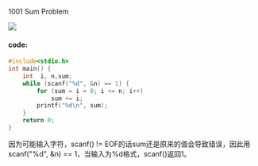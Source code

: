 1001  Sum Problem

![](https://raw.githubusercontent.com/wcowboy/Photos/master/ACM/1001Sum%20Problem.png?token=Ae6Xb09v8i5GF7hNX_O6Vi7UT3V-yt-Vks5cSog0wA%3D%3D)

#### code:

```c
#include<stdio.h>
int main() {
	int  i, n,sum;
	while (scanf("%d", &n) == 1) {
		for (sum = i = 0; i <= n; i++)
			sum += i;
		printf("%d\n", sum);
	}
	return 0;
}
```

因为可能输入字符，scanf() != EOF的话sum还是原来的值会导致错误，因此用scanf("%d", &n) == 1，当输入为%d格式，scanf()返回1。
